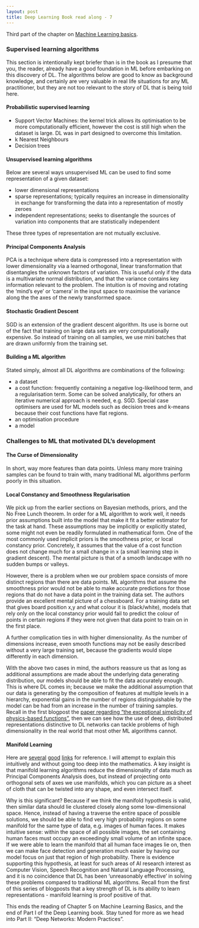 ```yaml
---
layout: post
title: Deep Learning Book read along - 7
---
```


Third part of the chapter on [Machine Learning basics](http://www.deeplearningbook.org/contents/ml.html).

### Supervised learning algorithms

This section is intentionally kept briefer than is in the book as I presume that you, the reader, already have a good foundation in ML before embarking on this discovery of DL. The algorithms below are good to know as background knowledge, and certainly are very valuable in real life situations for any ML practitioner, but they are not too relevant to the story of DL that is being told here.

#### Probabilistic supervised learning

- Support Vector Machines: the kernel trick allows its optimisation to be more computationally efficient, however the cost is still high when the dataset is large. DL was in part designed to overcome this limitation.
- k Nearest Neighbours
- Decision trees

#### Unsupervised learning algorithms

Below are several ways unsupervised ML can be used to find some representation of a given dataset:

- lower dimensional representations
- sparse representations; typically requires an increase in dimensionality in exchange for transforming the data into a representation of mostly zeroes
- independent representations; seeks to disentangle the sources of variation into components that are statistically independent

These three types of representation are not mutually exclusive.

#### Principal Components Analysis

PCA is a technique where data is compressed into a representation with lower dimensionality via a learned orthogonal, linear transformation that disentangles the unknown factors of variation. This is useful only if the data is a multivariate normal distribution, and that the variance contains key information relevant to the problem. The intuition is of moving and rotating the ‘mind’s eye’ or ‘camera’ in the input space to maximise the variance along the the axes of the newly transformed space.

#### Stochastic Gradient Descent

SGD is an extension of the gradient descent algorithm. Its use is borne out of the fact that training on large data sets are very computationally expensive. So instead of training on all samples, we use mini batches that are drawn uniformly from the training set.

#### Building a ML algorithm

Stated simply, almost all DL algorithms are combinations of the following:

- a dataset
- a cost function: frequently containing a negative log-likelihood term, and a regularisation term. Some can be solved analytically, for others an iterative numerical approach is needed, e.g. SGD. Special case optimisers are used for ML models such as decision trees and k-means because their cost functions have flat regions.
- an optimisation procedure
- a model

### Challenges to ML that motivated DL’s development

#### The Curse of Dimensionality
In short, way more features than data points. Unless many more training samples can be found to train with, many traditional ML algorithms perform poorly in this situation.

#### Local Constancy and Smoothness Regularisation
We pick up from the earlier sections on Bayesian methods, priors, and the No Free Lunch theorem. In order for a ML algorithm to work well, it needs prior assumptions built into the model that make it fit a better estimator for the task at hand. These assumptions may be implicitly or explicitly stated, some might not even be readily formulated in mathematical form. One of the most commonly used implicit priors is the smoothness prior, or local constancy prior. Concretely, it assumes that the value of a cost function does not change much for a small change in x (a small learning step in gradient descent). The mental picture is that of a smooth landscape with no sudden bumps or valleys.

However, there is a problem when we our problem space consists of more distinct regions than there are data points. ML algorithms that assume the smoothness prior would not be able to make accurate predictions for those regions that do not have a data point in the training data set. The authors provide an excellent mental picture of a chessboard. For a training data set that gives board position x,y and what colour it is (black/white), models that rely only on the local constancy prior would fail to predict the colour of points in certain regions if they were not given that data point to train on in the first place.

A further complication ties in with higher dimensionality. As the number of dimensions increase, even smooth functions may not be easily described without a very large training set, because the gradients would slope differently in each dimension.

With the above two cases in mind, the authors reassure us that as long as additional assumptions are made about the underlying data generating distribution, our models should be able to fit the data accurately enough. This is where DL comes in; because we make the additional assumption that our data is generating by the composition of features at multiple levels in a hierarchy, exponential gains in the number of regions distinguishable by the model can be had from an increase in the number of training samples. Recall in the first blogpost the [paper regarding “the exceptional simplicity of physics-based functions”](https://arxiv.org/abs/1608.08225), then we can see how the use of deep, distributed representations distinctive to DL networks can tackle problems of high dimensionality in the real world that most other ML algorithms cannot.

#### Manifold Learning

Here are [several](https://www.quora.com/What-is-manifold-learning-in-laymans-term) [good](http://colah.github.io/posts/2014-03-NN-Manifolds-Topology/) [links](https://prateekvjoshi.com/2014/06/21/what-is-manifold-learning/) for reference. I will attempt to explain this intuitively and without going too deep into the mathematics. A key insight is that manifold learning algorithms reduce the dimensionality of data much as Principal Components Analysis does, but instead of projecting onto orthogonal sets of axes we use manifolds, which you can picture as a sheet of cloth that can be twisted into any shape, and even intersect itself.

Why is this significant? Because if we think the manifold hypothesis is valid, then similar data should lie clustered closely along some low-dimensional space. Hence, instead of having a traverse the entire space of possible solutions, we should be able to find very high probability regions on some manifold for the same type of data, e.g. images of human faces. It makes intuitive sense: within the space of all possible images, the set containing human faces must occupy an exceedingly small volume of an infinite space. If we were able to learn the manifold that all human face images lie on, then we can make face detection and generation much easier by having our model focus on just that region of high probability. There is evidence supporting this hypothesis, at least for such areas of AI research interest as Computer Vision, Speech Recognition and Natural Language Processing, and it is no coincidence that DL has been ‘unreasonably effective’ in solving these problems compared to traditional ML algorithms.  Recall from the first of this series of blogposts that a key strength of DL is its ability to learn representations - manifold learning is proof positive of that.

This ends the reading of Chapter 5 on Machine Learning Basics, and the end of Part I of the Deep Learning book. Stay tuned for more as we head into Part II: “Deep Networks: Modern Practices”.
